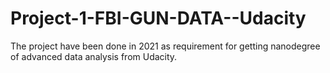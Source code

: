 # Project-1-FBI-GUN-DATA--Udacity
The project have been done in 2021 as requirement for getting nanodegree of advanced data analysis from Udacity.
